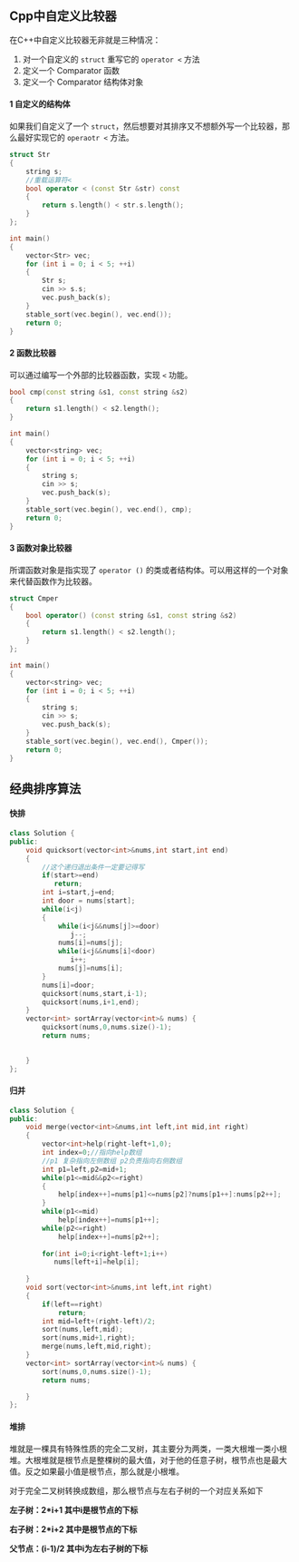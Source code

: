 ## Cpp中自定义比较器

在C++中自定义比较器无非就是三种情况：

1. 对一个自定义的 `struct` 重写它的 `operator <` 方法
2. 定义一个 Comparator 函数
3. 定义一个 Comparator 结构体对象

#### 1 自定义的结构体

如果我们自定义了一个 `struct`，然后想要对其排序又不想额外写一个比较器，那么最好实现它的 `operaotr <` 方法。

```cpp
struct Str
{
    string s;
    //重载运算符<
    bool operator < (const Str &str) const
    {
        return s.length() < str.s.length();
    }
};

int main()
{
    vector<Str> vec;
    for (int i = 0; i < 5; ++i)
    {
        Str s;
        cin >> s.s;
        vec.push_back(s);
    }
    stable_sort(vec.begin(), vec.end());
    return 0;
}

```

#### 2 函数比较器

可以通过编写一个外部的比较器函数，实现 `<` 功能。

```cpp
bool cmp(const string &s1, const string &s2)
{
    return s1.length() < s2.length();
}

int main()
{
    vector<string> vec;
    for (int i = 0; i < 5; ++i)
    {
        string s;
        cin >> s;
        vec.push_back(s);
    }
    stable_sort(vec.begin(), vec.end(), cmp);
    return 0;
}
```

#### 3 函数对象比较器

所谓函数对象是指实现了 `operator ()` 的类或者结构体。可以用这样的一个对象来代替函数作为比较器。

```cpp
struct Cmper
{
    bool operator() (const string &s1, const string &s2)
    {
        return s1.length() < s2.length();
    }
};

int main()
{
    vector<string> vec;
    for (int i = 0; i < 5; ++i)
    {
        string s;
        cin >> s;
        vec.push_back(s);
    }
    stable_sort(vec.begin(), vec.end(), Cmper());
    return 0;
}
```



## 经典排序算法

#### 快排

````cpp
class Solution {
public:
    void quicksort(vector<int>&nums,int start,int end)
    {
        //这个递归退出条件一定要记得写
        if(start>=end)
           return;
        int i=start,j=end;
        int door = nums[start];
        while(i<j)
        {
            while(i<j&&nums[j]>=door)
               j--;
            nums[i]=nums[j];
            while(i<j&&nums[i]<door)
               i++;
            nums[j]=nums[i];
        }
        nums[i]=door;
        quicksort(nums,start,i-1);
        quicksort(nums,i+1,end);
    }
    vector<int> sortArray(vector<int>& nums) {
        quicksort(nums,0,nums.size()-1);
        return nums;
        

    }
};
````



#### 归并

```cpp
class Solution {
public:
    void merge(vector<int>&nums,int left,int mid,int right)
    {
        vector<int>help(right-left+1,0);
        int index=0;//指向help数组
        //p1 复杂指向左侧数组 p2负责指向右侧数组
        int p1=left,p2=mid+1;
        while(p1<=mid&&p2<=right)
        {
            help[index++]=nums[p1]<=nums[p2]?nums[p1++]:nums[p2++];
        }
        while(p1<=mid)
            help[index++]=nums[p1++];
        while(p2<=right)
            help[index++]=nums[p2++];
            
        for(int i=0;i<right-left+1;i++)
           nums[left+i]=help[i];
        
    }
    void sort(vector<int>&nums,int left,int right)
    {
        if(left==right)
            return;
        int mid=left+(right-left)/2;
        sort(nums,left,mid);
        sort(nums,mid+1,right);
        merge(nums,left,mid,right);
    }
    vector<int> sortArray(vector<int>& nums) {
        sort(nums,0,nums.size()-1);
        return nums;

    }
};
```



#### 堆排

堆就是一棵具有特殊性质的完全二叉树，其主要分为两类，一类大根堆一类小根堆。大根堆就是根节点是整棵树的最大值，对于他的任意子树，根节点也是最大值。反之如果最小值是根节点，那么就是小根堆。

对于完全二叉树转换成数组，那么根节点与左右子树的一个对应关系如下

**左子树：2*i+1 其中i是根节点的下标**

**右子树：2*i+2 其中是根节点的下标**

**父节点：(i-1)/2  其中i为左右子树的下标**

```
```

